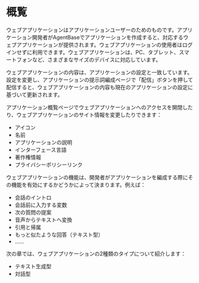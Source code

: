 # 概覧

ウェブアプリケーションはアプリケーションユーザーのためのものです。アプリケーション開発者がAgentBaseでアプリケーションを作成すると、対応するウェブアプリケーションが提供されます。ウェブアプリケーションの使用者はログインせずに利用できます。ウェブアプリケーションは、PC、タブレット、スマートフォンなど、さまざまなサイズのデバイスに対応しています。

ウェブアプリケーションの内容は、アプリケーションの設定と一致しています。設定を変更し、アプリケーションの提示詞編成ページで「配信」ボタンを押して配信すると、ウェブアプリケーションの内容も現在のアプリケーションの設定に基づいて更新されます。

アプリケーション概覧ページでウェブアプリケーションへのアクセスを開閉したり、ウェブアプリケーションのサイト情報を変更したりできます：

* アイコン
* 名前
* アプリケーションの説明
* インターフェース言語
* 著作権情報
* プライバシーポリシーリンク

ウェブアプリケーションの機能は、開発者がアプリケーションを編成する際にその機能を有効にするかどうかによって決まります。例えば：

* 会話のイントロ
* 会話前に入力する変数
* 次の質問の提案
* 音声からテキストへ変換
* 引用と帰属
* もっと似たような回答（テキスト型）
* ......

次の章では、ウェブアプリケーションの2種類のタイプについて紹介します：

* テキスト生成型
* 対話型